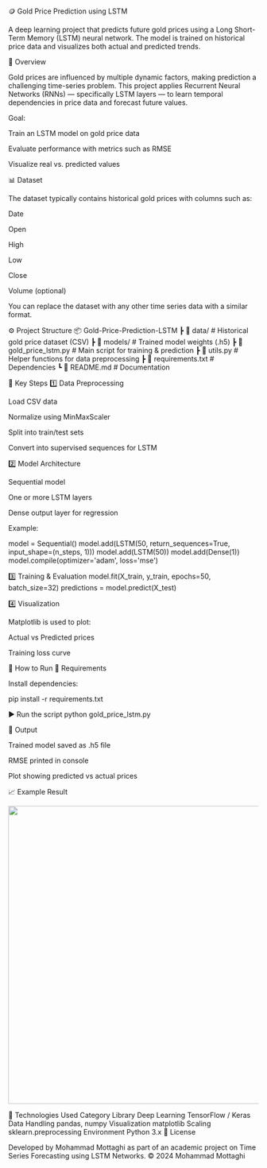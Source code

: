 🪙 Gold Price Prediction using LSTM

A deep learning project that predicts future gold prices using a Long Short-Term Memory (LSTM) neural network.
The model is trained on historical price data and visualizes both actual and predicted trends.

🧠 Overview

Gold prices are influenced by multiple dynamic factors, making prediction a challenging time-series problem.
This project applies Recurrent Neural Networks (RNNs) — specifically LSTM layers — to learn temporal dependencies in price data and forecast future values.

Goal:

Train an LSTM model on gold price data

Evaluate performance with metrics such as RMSE

Visualize real vs. predicted values

📊 Dataset

The dataset typically contains historical gold prices with columns such as:

Date

Open

High

Low

Close

Volume (optional)

You can replace the dataset with any other time series data with a similar format.

⚙️ Project Structure
📦 Gold-Price-Prediction-LSTM
 ┣ 📂 data/                 # Historical gold price dataset (CSV)
 ┣ 📂 models/               # Trained model weights (.h5)
 ┣ 📜 gold_price_lstm.py    # Main script for training & prediction
 ┣ 📜 utils.py              # Helper functions for data preprocessing
 ┣ 📜 requirements.txt      # Dependencies
 ┗ 📜 README.md             # Documentation

🧩 Key Steps
1️⃣ Data Preprocessing

Load CSV data

Normalize using MinMaxScaler

Split into train/test sets

Convert into supervised sequences for LSTM

2️⃣ Model Architecture

Sequential model

One or more LSTM layers

Dense output layer for regression

Example:

model = Sequential()
model.add(LSTM(50, return_sequences=True, input_shape=(n_steps, 1)))
model.add(LSTM(50))
model.add(Dense(1))
model.compile(optimizer='adam', loss='mse')

3️⃣ Training & Evaluation
model.fit(X_train, y_train, epochs=50, batch_size=32)
predictions = model.predict(X_test)

4️⃣ Visualization

Matplotlib is used to plot:

Actual vs Predicted prices

Training loss curve

🚀 How to Run
🧰 Requirements

Install dependencies:

pip install -r requirements.txt

▶️ Run the script
python gold_price_lstm.py

💾 Output

Trained model saved as .h5 file

RMSE printed in console

Plot showing predicted vs actual prices

📈 Example Result
<p align="center"> <img src="docs/gold_prediction_plot.png" width="600"> </p>
🧰 Technologies Used
Category	Library
Deep Learning	TensorFlow / Keras
Data Handling	pandas, numpy
Visualization	matplotlib
Scaling	sklearn.preprocessing
Environment	Python 3.x
📄 License

Developed by Mohammad Mottaghi
as part of an academic project on Time Series Forecasting using LSTM Networks.
© 2024 Mohammad Mottaghi
